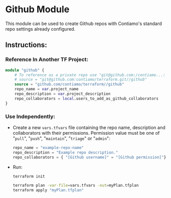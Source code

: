 # Github Module

This module can be used to create Github repos with Contiamo's standard repo settings already configured.

## Instructions:

### Reference In Another TF Project:
```terraform
module "github" {
    # To reference as a private repo use "git@github.com:/contiamo...:
    # source = "git@github.com:contiamo/terraform.git//github"
    source = "github.com/contiamo/terraform//github"
    repo_name = var.project_name
    repo_description = var.project_description
    repo_collaborators = local.users_to_add_as_github_collaborators
}
```

### Use Independently:
- Create a new `vars.tfvars` file containing the repo name, description and collaborators with their permissions. Permission value must be one of "`pull`", "`push`", "`maintain`", "`triage`" or "`admin`":

    ```tfvars
    repo_name = "example-repo-name"
    repo_description = "Example repo description."
    repo_collaborators = { "[Github username]" = "[Github permission]"}
    ```

- Run:
    ```bash
    terraform init

    terraform plan -var-file=vars.tfvars -out=myPlan.tfplan
    terraform apply "myPlan.tfplan"
    ```
